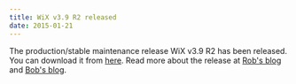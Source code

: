 ```yaml
---
title: WiX v3.9 R2 released
date: 2015-01-21
---
```

The production/stable maintenance release WiX v3.9 R2 has been released.
You can download it from <a href="http://wixtoolset.org/releases/v3.9/stable">here</a>.
Read more about the release at [Rob's blog](http://robmensching.com/blog/posts/2015/1/21/wix-toolset-v3.9-r2-released)
and <a href="http://www.joyofsetup.com/2015/01/21/wix-toolset-v3-9-r2-maintenance-release-is-available/">Bob's blog</a>.

